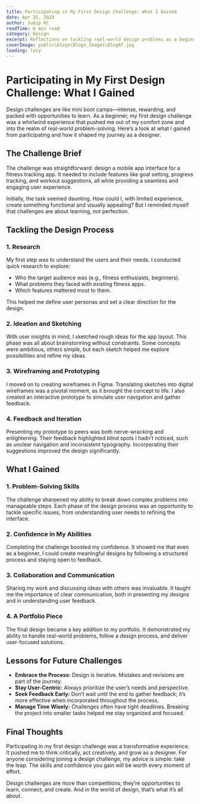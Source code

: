 ```yaml
---
title: Participating in My First Design Challenge: What I Gained 
date: Apr 25, 2023 
author: Sudip KC 
readTime: 6 min read 
category: Design 
excerpt: Reflections on tackling real-world design problems as a beginner. 
coverImage: public\blogs\Blogs_Images\Blog07.jpg
loading: lazy
---
```


# Participating in My First Design Challenge: What I Gained

Design challenges are like mini boot camps—intense, rewarding, and packed with opportunities to learn. As a beginner, my first design challenge was a whirlwind experience that pushed me out of my comfort zone and into the realm of real-world problem-solving. Here’s a look at what I gained from participating and how it shaped my journey as a designer.

## The Challenge Brief

The challenge was straightforward: design a mobile app interface for a fitness tracking app. It needed to include features like goal setting, progress tracking, and workout suggestions, all while providing a seamless and engaging user experience.

Initially, the task seemed daunting. How could I, with limited experience, create something functional and visually appealing? But I reminded myself that challenges are about learning, not perfection.

## Tackling the Design Process

### 1. Research

My first step was to understand the users and their needs. I conducted quick research to explore:

- Who the target audience was (e.g., fitness enthusiasts, beginners).
- What problems they faced with existing fitness apps.
- Which features mattered most to them.

This helped me define user personas and set a clear direction for the design.

### 2. Ideation and Sketching

With user insights in mind, I sketched rough ideas for the app layout. This phase was all about brainstorming without constraints. Some concepts were ambitious, others simple, but each sketch helped me explore possibilities and refine my ideas.

### 3. Wireframing and Prototyping

I moved on to creating wireframes in Figma. Translating sketches into digital wireframes was a pivotal moment, as it brought the concept to life. I also created an interactive prototype to simulate user navigation and gather feedback.

### 4. Feedback and Iteration

Presenting my prototype to peers was both nerve-wracking and enlightening. Their feedback highlighted blind spots I hadn’t noticed, such as unclear navigation and inconsistent typography. Incorporating their suggestions improved the design significantly.

## What I Gained

### 1. Problem-Solving Skills

The challenge sharpened my ability to break down complex problems into manageable steps. Each phase of the design process was an opportunity to tackle specific issues, from understanding user needs to refining the interface.

### 2. Confidence in My Abilities

Completing the challenge boosted my confidence. It showed me that even as a beginner, I could create meaningful designs by following a structured process and staying open to feedback.

### 3. Collaboration and Communication

Sharing my work and discussing ideas with others was invaluable. It taught me the importance of clear communication, both in presenting my designs and in understanding user feedback.

### 4. A Portfolio Piece

The final design became a key addition to my portfolio. It demonstrated my ability to handle real-world problems, follow a design process, and deliver user-focused solutions.

## Lessons for Future Challenges

- **Embrace the Process:** Design is iterative. Mistakes and revisions are part of the journey.
- **Stay User-Centric:** Always prioritize the user’s needs and perspective.
- **Seek Feedback Early:** Don’t wait until the end to gather feedback; it’s more effective when incorporated throughout the process.
- **Manage Time Wisely:** Challenges often have tight deadlines. Breaking the project into smaller tasks helped me stay organized and focused.

## Final Thoughts

Participating in my first design challenge was a transformative experience. It pushed me to think critically, act creatively, and grow as a designer. For anyone considering joining a design challenge, my advice is simple: take the leap. The skills and confidence you gain will be worth every moment of effort.

Design challenges are more than competitions; they’re opportunities to learn, connect, and create. And in the world of design, that’s what it’s all about.

